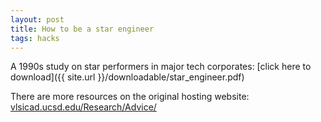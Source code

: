 ```yaml
---
layout: post
title: How to be a star engineer
tags: hacks
---
```


A 1990s study on star performers in major tech corporates:
[click here to download]({{ site.url }}/downloadable/star_engineer.pdf)


There are more resources on the original hosting website: [vlsicad.ucsd.edu/Research/Advice/](https://vlsicad.ucsd.edu/Research/Advice/)
